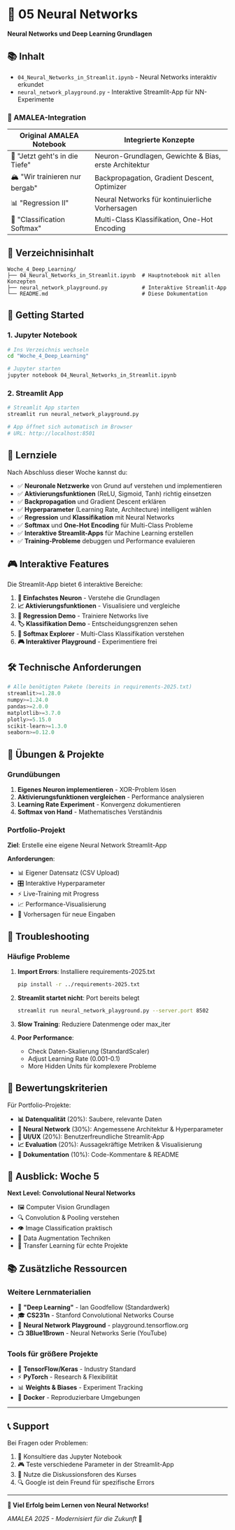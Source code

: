 # 🧠 05 Neural Networks

**Neural Networks und Deep Learning Grundlagen**

## 📚 Inhalt

- `04_Neural_Networks_in_Streamlit.ipynb` - Neural Networks interaktiv erkundet
- `neural_network_playground.py` - Interaktive Streamlit-App für NN-Experimente

### 🔄 AMALEA-Integration

| Original AMALEA Notebook | Integrierte Konzepte |
|--------------------------|---------------------|
| 🧠 "Jetzt geht's in die Tiefe" | Neuron-Grundlagen, Gewichte & Bias, erste Architektur |
| 🏔️ "Wir trainieren nur bergab" | Backpropagation, Gradient Descent, Optimizer |
| 📊 "Regression II" | Neural Networks für kontinuierliche Vorhersagen |
| 🍦 "Classification Softmax" | Multi-Class Klassifikation, One-Hot Encoding |

## 📁 Verzeichnisinhalt

```
Woche_4_Deep_Learning/
├── 04_Neural_Networks_in_Streamlit.ipynb  # Hauptnotebook mit allen Konzepten
├── neural_network_playground.py           # Interaktive Streamlit-App
└── README.md                              # Diese Dokumentation
```

## 🚀 Getting Started

### 1. Jupyter Notebook

```bash
# Ins Verzeichnis wechseln
cd "Woche_4_Deep_Learning"

# Jupyter starten
jupyter notebook 04_Neural_Networks_in_Streamlit.ipynb
```

### 2. Streamlit App

```bash
# Streamlit App starten
streamlit run neural_network_playground.py

# App öffnet sich automatisch im Browser
# URL: http://localhost:8501
```

## 🧠 Lernziele

Nach Abschluss dieser Woche kannst du:

- ✅ **Neuronale Netzwerke** von Grund auf verstehen und implementieren
- ✅ **Aktivierungsfunktionen** (ReLU, Sigmoid, Tanh) richtig einsetzen  
- ✅ **Backpropagation** und Gradient Descent erklären
- ✅ **Hyperparameter** (Learning Rate, Architecture) intelligent wählen
- ✅ **Regression** und **Klassifikation** mit Neural Networks
- ✅ **Softmax** und **One-Hot Encoding** für Multi-Class Probleme
- ✅ **Interaktive Streamlit-Apps** für Machine Learning erstellen
- ✅ **Training-Probleme** debuggen und Performance evaluieren

## 🎮 Interaktive Features

Die Streamlit-App bietet 6 interaktive Bereiche:

1. **🧠 Einfachstes Neuron** - Verstehe die Grundlagen
2. **📈 Aktivierungsfunktionen** - Visualisiere und vergleiche
3. **🎯 Regression Demo** - Trainiere Networks live
4. **🏷️ Klassifikation Demo** - Entscheidungsgrenzen sehen
5. **🍦 Softmax Explorer** - Multi-Class Klassifikation verstehen
6. **🎮 Interaktiver Playground** - Experimentiere frei

## 🛠️ Technische Anforderungen

```python
# Alle benötigten Pakete (bereits in requirements-2025.txt)
streamlit>=1.28.0
numpy>=1.24.0
pandas>=2.0.0
matplotlib>=3.7.0
plotly>=5.15.0
scikit-learn>=1.3.0
seaborn>=0.12.0
```

## 📝 Übungen & Projekte

### Grundübungen
1. **Eigenes Neuron implementieren** - XOR-Problem lösen
2. **Aktivierungsfunktionen vergleichen** - Performance analysieren
3. **Learning Rate Experiment** - Konvergenz dokumentieren
4. **Softmax von Hand** - Mathematisches Verständnis

### Portfolio-Projekt
**Ziel**: Erstelle eine eigene Neural Network Streamlit-App

**Anforderungen**:
- 📊 Eigener Datensatz (CSV Upload)
- 🎛️ Interaktive Hyperparameter
- ⚡ Live-Training mit Progress
- 📈 Performance-Visualisierung
- 🎯 Vorhersagen für neue Eingaben

## 🔧 Troubleshooting

### Häufige Probleme

1. **Import Errors**: Installiere requirements-2025.txt
   ```bash
   pip install -r ../requirements-2025.txt
   ```

2. **Streamlit startet nicht**: Port bereits belegt
   ```bash
   streamlit run neural_network_playground.py --server.port 8502
   ```

3. **Slow Training**: Reduziere Datenmenge oder max_iter

4. **Poor Performance**: 
   - Check Daten-Skalierung (StandardScaler)
   - Adjust Learning Rate (0.001-0.1)
   - More Hidden Units für komplexere Probleme

## 🎯 Bewertungskriterien

Für Portfolio-Projekte:

- **📊 Datenqualität** (20%): Saubere, relevante Daten
- **🧠 Neural Network** (30%): Angemessene Architektur & Hyperparameter
- **🎨 UI/UX** (20%): Benutzerfreundliche Streamlit-App
- **📈 Evaluation** (20%): Aussagekräftige Metriken & Visualisierung
- **📝 Dokumentation** (10%): Code-Kommentare & README

## 🔮 Ausblick: Woche 5

**Next Level: Convolutional Neural Networks**
- 🖼️ Computer Vision Grundlagen
- 🔍 Convolution & Pooling verstehen
- 👁️ Image Classification praktisch
- 🎨 Data Augmentation Techniken
- 📱 Transfer Learning für echte Projekte

## 📚 Zusätzliche Ressourcen

### Weitere Lernmaterialien
- 📖 **"Deep Learning"** - Ian Goodfellow (Standardwerk)
- 🎓 **CS231n** - Stanford Convolutional Networks Course
- 🧠 **Neural Network Playground** - playground.tensorflow.org
- 📺 **3Blue1Brown** - Neural Networks Serie (YouTube)

### Tools für größere Projekte
- 🔧 **TensorFlow/Keras** - Industry Standard
- ⚡ **PyTorch** - Research & Flexibilität
- 📊 **Weights & Biases** - Experiment Tracking
- 🐳 **Docker** - Reproduzierbare Umgebungen

---

## 📞 Support

Bei Fragen oder Problemen:
1. 📖 Konsultiere das Jupyter Notebook
2. 🎮 Teste verschiedene Parameter in der Streamlit-App
3. 💬 Nutze die Diskussionsforen des Kurses
4. 🔍 Google ist dein Freund für spezifische Errors

---

**🎉 Viel Erfolg beim Lernen von Neural Networks!**

*AMALEA 2025 - Modernisiert für die Zukunft* 🚀
